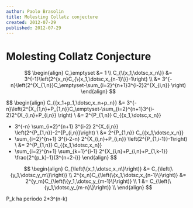 ```yaml
---
author: Paolo Brasolin
title: Molesting Collatz conjecture
created: 2012-07-29
published: 2012-07-29
---
```


# Molesting Collatz Conjecture

$$ \begin{align}
C_\emptyset
  &= 1 \\
C_{\{x_1,\dotsc,x_n\}}
  &= 3^{-1}\left(2^{x_n}C_{\{x_1,\dotsc,x_{n-1}\}}-1\right) \\
  &= 3^{-n}\left(2^{X_{1,n}}C_\emptyset-\sum_{i=2}^{n+1}3^{i-2}2^{X_{i,n}} \right)
\end{align} $$

$$ \begin{align}
C_{\{x_1+p_1,\dotsc,x_n+p_n\}}
  &= 3^{-n}\left(2^{X_{1,n}+P_{1,n}}C_\emptyset-\sum_{i=2}^{n+1}3^{i-2}2^{X_{i,n}+P_{i,n}} \right) \\
  &= 2^{P_{1,n}} C_{\{x_1,\dotsc,x_n\}}
   + 3^{-n} \sum_{i=2}^{n+1} 3^{i-2} 2^{X_{i,n}}
       \left(2^{P_{1,n}}-2^{P_{i,n}}\right) \\
  &= 2^{P_{1,n}} C_{\{x_1,\dotsc,x_n\}}
   + \sum_{i=2}^{n+1} 3^{i-2-n} 2^{X_{i,n}+P_{i,n}}
       \left(2^{P_{1,i-1}}-1\right) \\
  &= 2^{P_{1,n}} C_{\{x_1,\dotsc,x_n\}}
   + \sum_{i=2}^{n+1} \sum_{k=1}^{i-1}
       2^{X_{i,n}+P_{i,n}+P_{1,k-1}}
       \frac{2^{p_k}-1}{3^{n+2-i}}
\end{align} $$

$$ \begin{align}
C_{\left(\{x_1,\dotsc,x_n\}\right)}
  &= C_{\left(\{y_1,\dotsc,y_m\}\right)} \\
2^{x_n}C_{\left(\{x_1,\dotsc,x_{n-1}\}\right)}
  &= 2^{y_m}C_{\left(\{y_1,\dotsc,y_{m-1}\}\right)} \\
1
  &= C_{\left(\{y_1,\dotsc,y_{m-n}\}\right)} \\
\end{align} $$


P_k ha periodo 2*3^(n-k)